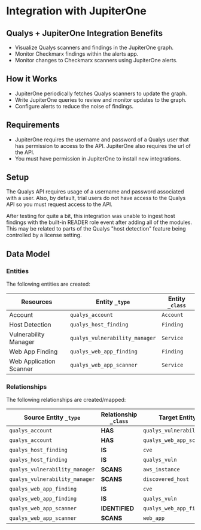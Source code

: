 # Integration with JupiterOne

## Qualys + JupiterOne Integration Benefits

- Visualize Qualys scanners and findings in the JupiterOne graph.
- Monitor Checkmarx findings within the alerts app.
- Monitor changes to Checkmarx scanners using JupiterOne alerts.

## How it Works

- JupiterOne periodically fetches Qualys scanners to update the graph.
- Write JupiterOne queries to review and monitor updates to the graph.
- Configure alerts to reduce the noise of findings.

## Requirements

- JupiterOne requires the username and password of a Qualys user that has permission
 to access to the API. JupiterOne also requires the url of the API.
- You must have permission in JupiterOne to install new integrations.

## Setup

The Qualys API requires usage of a username and password associated with a user.
Also, by default, trial users do not have access to the Qualys API so you must
request access to the API.

After testing for quite a bit, this integration was unable to ingest host
findings with the built-in READER role event after adding all of the modules.
This may be related to parts of the Qualys "host detection" feature being
controlled by a license setting.

<!-- {J1_DOCUMENTATION_MARKER_START} -->
<!--
********************************************************************************
NOTE: ALL OF THE FOLLOWING DOCUMENTATION IS GENERATED USING THE
"j1-integration document" COMMAND. DO NOT EDIT BY HAND! PLEASE SEE THE DEVELOPER
DOCUMENTATION FOR USAGE INFORMATION:

https://github.com/JupiterOne/sdk/blob/master/docs/integrations/development.md
********************************************************************************
-->

## Data Model

### Entities

The following entities are created:

| Resources               | Entity `_type`                 | Entity `_class` |
| ----------------------- | ------------------------------ | --------------- |
| Account                 | `qualys_account`               | `Account`       |
| Host Detection          | `qualys_host_finding`          | `Finding`       |
| Vulnerability Manager   | `qualys_vulnerability_manager` | `Service`       |
| Web App Finding         | `qualys_web_app_finding`       | `Finding`       |
| Web Application Scanner | `qualys_web_app_scanner`       | `Service`       |

### Relationships

The following relationships are created/mapped:

| Source Entity `_type`          | Relationship `_class` | Target Entity `_type`          |
| ------------------------------ | --------------------- | ------------------------------ |
| `qualys_account`               | **HAS**               | `qualys_vulnerability_manager` |
| `qualys_account`               | **HAS**               | `qualys_web_app_scanner`       |
| `qualys_host_finding`          | **IS**                | `cve`                          |
| `qualys_host_finding`          | **IS**                | `qualys_vuln`                  |
| `qualys_vulnerability_manager` | **SCANS**             | `aws_instance`                 |
| `qualys_vulnerability_manager` | **SCANS**             | `discovered_host`              |
| `qualys_web_app_finding`       | **IS**                | `cve`                          |
| `qualys_web_app_finding`       | **IS**                | `qualys_vuln`                  |
| `qualys_web_app_scanner`       | **IDENTIFIED**        | `qualys_web_app_finding`       |
| `qualys_web_app_scanner`       | **SCANS**             | `web_app`                      |

<!--
********************************************************************************
END OF GENERATED DOCUMENTATION AFTER BELOW MARKER
********************************************************************************
-->
<!-- {J1_DOCUMENTATION_MARKER_END} -->
